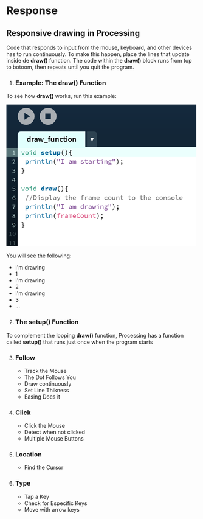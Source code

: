 # Response

## Responsive drawing in Processing 

Code that responds to input from the mouse, keyboard, and other devices has to run continuously. To make this happen, place the lines that update inside de **draw()** function. The code within the **draw()** block runs from top to botoom, then repeats until you quit the program. 

1. ### Example: The draw() Function

To see how **draw()** works, run this example:

![Draw function](images/drawfunction.png)

You will see the following:
* I'm drawing
* 1
* I'm drawing
* 2
* I'm drawing
* 3
* ...

2. ### The setup() Function
To complement the looping **draw()** function, Processing has a function called **setup()** that runs just once when the program starts

3. ### Follow

    * Track the Mouse
    * The Dot Follows You
    * Draw continuously
    * Set Line Thikness
    * Easing Does it

5. ### Click 

    * Click the Mouse
    * Detect when not clicked
    * Multiple Mouse Buttons

6. ### Location

    * Find the Cursor

7. ### Type

    * Tap a Key
    * Check for Especific Keys 
    * Move with arrow keys

